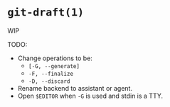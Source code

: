 # `git-draft(1)`

WIP

TODO:

* Change operations to be:
  * `[-G, --generate]`
  * `-F, --finalize`
  * `-D, --discard`
* Rename backend to assistant or agent.
* Open `$EDITOR` when `-G` is used and stdin is a TTY.
